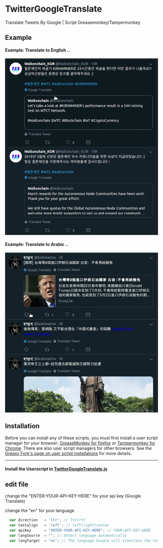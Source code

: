 TwitterGoogleTranslate
=========

Translate Tweets By Google | Script Greasemonkey/Tampermonkey 

## Example

#### Example: Translate to English ..

![Example to en](https://raw.githubusercontent.com/Saleh7/TwitterGoogleTranslate/master/exampleToEn.gif)

#### Example: Translate to Arabic ..

![Example to ar](https://raw.githubusercontent.com/Saleh7/TwitterGoogleTranslate/master/exampleToAr.gif)

## Installation

Before you can install any of these scripts, you must first install a user script manager for your browser; [GreaseMonkey for firefox](https://addons.mozilla.org/en-US/firefox/addon/greasemonkey/) or [Tampermonkey for Chrome](https://chrome.google.com/webstore/detail/tampermonkey/dhdgffkkebhmkfjojejmpbldmpobfkfo).
There are also user script managers for other browsers.
See the [Greasy Fork's page on   user script installations](https://greasyfork.org/en/help/installing-user-scripts) for more details.

---------
#### Install the Userscript in [TwitterGoogleTranslate.js](https://github.com/Saleh7/TwitterGoogleTranslate/raw/master/TwitterGoogleTranslate.user.js)

## edit file

change the "ENTER-YOUR-API-KEY-HERE" for your api key  (Google Translate)

change the "en" for your language

```js
  var direction   = 'ltr'; // ltr|rtl
  var textalign   = 'left'; // left|right|center
  var apiKey      = "ENTER-YOUR-API-KEY-HERE"; // YOUR-API-KEY-HERE
  var langSource  = ""; // Detect language automatically
  var langTarget  = "en"; // The language Google will translate the text in.

```
